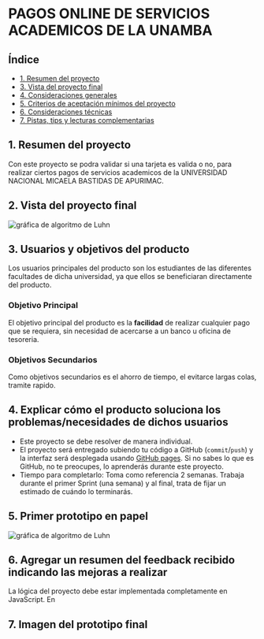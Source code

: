 # PAGOS ONLINE DE SERVICIOS ACADEMICOS DE LA UNAMBA

## Índice

* [1. Resumen del proyecto](#1-resumen-del-proyecto)
* [3. Vista del proyecto final](#3-vista-del-proyecto-final)
* [4. Consideraciones generales](#4-consideraciones-generales)
* [5. Criterios de aceptación mínimos del proyecto](#5-criterios-de-aceptación-mínimos-del-proyecto)
* [6. Consideraciones técnicas](#6-consideraciones-técnicas)
* [7. Pistas, tips y lecturas complementarias](#7-pistas-tips-y-lecturas-complementarias)

## 1. Resumen del proyecto

Con este proyecto se podra validar si una tarjeta es valida o no, para realizar
ciertos pagos de servicios academicos de la UNIVERSIDAD NACIONAL MICAELA BASTIDAS
DE APURIMAC.

## 2. Vista del proyecto final

![gráfica de algoritmo de Luhn](https://www.101computing.net/wp/wp-content/uploads/Luhn-Algorithm.png)

## 3. Usuarios y objetivos del producto

Los usuarios principales del producto son los estudiantes de las diferentes facultades de dicha
universidad, ya que ellos se beneficiaran directamente del producto. 

### Objetivo Principal

El objetivo principal del producto es la **facilidad** de realizar cualquier pago que se requiera,
sin necesidad de acercarse a un banco u oficina de tesoreria.

### Objetivos Secundarios

Como objetivos secundarios es el ahorro de tiempo, el evitarce largas colas, tramite rapido.

## 4. Explicar cómo el producto soluciona los problemas/necesidades de dichos usuarios

* Este proyecto se debe resolver de manera individual.
* El proyecto será entregado subiendo tu código a GitHub (`commit`/`push`) y la
  interfaz será desplegada usando [GitHub pages](https://pages.github.com). Si
  no sabes lo que es GitHub, no te preocupes, lo aprenderás durante este proyecto.
* Tiempo para completarlo: Toma como referencia 2 semanas. Trabaja durante el
  primer Sprint (una semana) y al final, trata de fijar un estimado de cuándo lo
  terminarás.

## 5. Primer prototipo en papel

![gráfica de algoritmo de Luhn](https://www.101computing.net/wp/wp-content/uploads/Luhn-Algorithm.png)

## 6. Agregar un resumen del feedback recibido indicando las mejoras a realizar

La lógica del proyecto debe estar implementada completamente en JavaScript. En

## 7. Imagen del prototipo final



